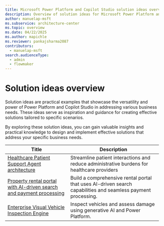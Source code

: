 ```yaml
---
title: Microsoft Power Platform and Copilot Studio solution ideas overview
description: Overview of solution ideas for Microsoft Power Platform and Copilot Studio
author: manuelap-msft
ms.subservice: architecture-center
ms.topic: overview
ms.date: 04/22/2025
ms.author: mapichle
ms.reviewer: pankajsharma2087
contributors: 
  - manuelap-msft
search.audienceType: 
  - admin
  - flowmaker
---
```


# Solution ideas overview

Solution ideas are practical examples that showcase the versatility and power of Power Platform and Copilot Studio in addressing various business needs. These ideas serve as inspiration and guidance for creating effective solutions tailored to specific scenarios.

By exploring these solution ideas, you can gain valuable insights and practical knowledge to design and implement effective solutions that address your specific business needs.

| Title | Description |
| --- | --- |
| [Healthcare Patient Support Agent architecture](agent-healthcare-patient-support.md) | Streamline patient interactions and reduce administrative burdens for healthcare providers |
| [Property rental portal with AI-driven search and payment processing](agent-rental-portal.md) | Build a comprehensive rental portal that uses AI-driven search capabilities and seamless payment processing. |
| [Enterprise Visual Vehicle Inspection Engine](app-evvie.md)| Inspect vehicles and assess damage using generative AI and Power Platform. |

